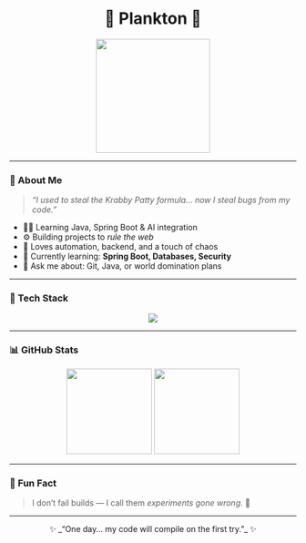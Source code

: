 <h1 align="center">👾 Plankton 👾</h1>

<p align="center">
  <img src="https://media.giphy.com/media/3o7btY4mD2fXxA2XJu/giphy.gif" width="200" />
</p>

---

### 🧠 About Me
> *“I used to steal the Krabby Patty formula… now I steal bugs from my code.”*

- 🧑‍💻 Learning Java, Spring Boot & AI integration  
- ⚙️ Building projects to *rule the web*  
- 🧩 Loves automation, backend, and a touch of chaos  
- 🌱 Currently learning: **Spring Boot, Databases, Security**  
- 💬 Ask me about: Git, Java, or world domination plans  

---

### 🧰 Tech Stack

<p align="center">
  <img src="https://skillicons.dev/icons?i=java,spring,git,github,vscode" />
</p>

---

### 📊 GitHub Stats

<p align="center">
  <img src="https://github-readme-stats.vercel.app/api?username=planktn&show_icons=true&theme=tokyonight" height="150" />
  <img src="https://github-readme-streak-stats.herokuapp.com/?user=planktn&theme=tokyonight" height="150" />
</p>

---

### 💬 Fun Fact
> I don’t fail builds — I call them *experiments gone wrong*. 🧪  

---

<p align="center">✨ _“One day… my code will compile on the first try.”_ ✨</p>
